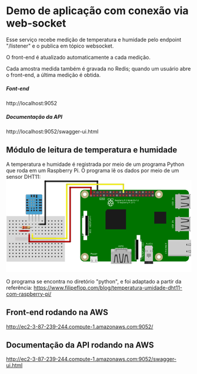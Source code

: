 # Demo de aplicação com conexão via web-socket

Esse serviço recebe medição de temperatura e humidade pelo endpoint "/listener" e o publica em tópico websocket. 

O front-end é atualizado automaticamente a cada medição.

Cada amostra medida também é gravada no Redis; quando um usuário abre o front-end, a última medição é obtida.


##### Font-end

http://localhost:9052


##### Documentação da API 

http://localhost:9052/swagger-ui.html


## Módulo de leitura de temperatura e humidade

A temperatura e humidade é registrada por meio de um programa Python que roda em um Raspberry Pi. 
O programa lê os dados por meio de um sensor DHT11:
![](DHT11-com-Raspberry.png)

O programa se encontra no diretório "python", e foi adaptado a partir da referência:
https://www.filipeflop.com/blog/temperatura-umidade-dht11-com-raspberry-pi/


## Front-end rodando na AWS
http://ec2-3-87-239-244.compute-1.amazonaws.com:9052/


## Documentação da API rodando na AWS
http://ec2-3-87-239-244.compute-1.amazonaws.com:9052/swagger-ui.html
